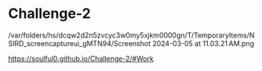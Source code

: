 # Challenge-2
/var/folders/hs/dcqw2d2n5zvcyc3w0my5xjkm0000gn/T/TemporaryItems/NSIRD_screencaptureui_gMTN94/Screenshot 2024-03-05 at 11.03.21 AM.png

https://soulful0.github.io/Challenge-2/#Work
